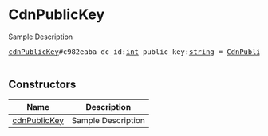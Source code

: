 # CdnPublicKey

Sample Description

<pre>
<a href="../constructor/cdnPublicKey">cdnPublicKey</a>#c982eaba dc_id:<a href="../type/int.md">int</a> public_key:<a href="../type/string.md">string</a> = <a href="../type/CdnPublicKey.md">CdnPublicKey</a>;

</pre>

## Constructors

| Name | Description |
|------|-------------|
| [cdnPublicKey](../constructor/cdnPublicKey.md) | Sample Description |

